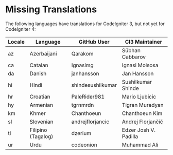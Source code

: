 # Missing Translations

The following languages have translations for CodeIgniter 3, but not yet for CodeIgniter 4:

| Locale | Language           | GitHub User       | CI3 Maintainer
|--------|--------------------|-------------------|--------------------------
| az     | Azerbaijani        | Qarakom           | Sübhan Cabbarov
| ca     | Catalan            | Ignasimg          | Ignasi Molsosa
| da     | Danish             | janhansson        | Jan Hansson
| hi     | Hindi              | shindesushilkumar | Sushilkumar Shinde
| hr     | Croatian           | PaleRider981      | Mario Ljubicic
| hy     | Armenian           | tgrnmrdn          | Tigran Muradyan
| km     | Khmer              | Chanthoeun        | Chanthoeun Kim
| sl     | Slovenian          | andrejflorjancic  | Andrej Florjančič
| tl     | Filipino (Tagalog) | dzerium           | Edzer Josh V. Padilla
| ur     | Urdu               | codeonion         | Muhammad Ali
